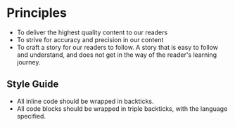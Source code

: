 # Principles

- To deliver the highest quality content to our readers
- To strive for accuracy and precision in our content
- To craft a story for our readers to follow. A story that is easy to follow and understand, and does not get in the way of the reader's learning journey.

## Style Guide

- All inline code should be wrapped in backticks.
- All code blocks should be wrapped in triple backticks, with the language specified.
